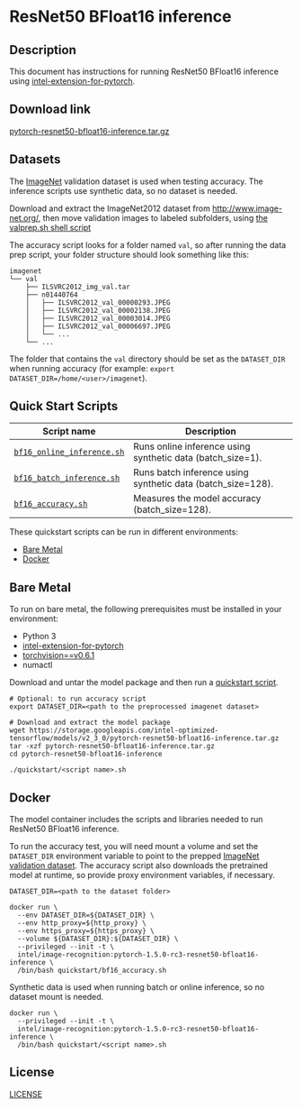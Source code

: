 <!--- 0. Title -->
# ResNet50 BFloat16 inference

<!-- 10. Description -->
## Description

This document has instructions for running ResNet50 BFloat16 inference using
[intel-extension-for-pytorch](https://github.com/intel/intel-extension-for-pytorch).

<!--- 20. Download link -->
## Download link

[pytorch-resnet50-bfloat16-inference.tar.gz](https://storage.googleapis.com/intel-optimized-tensorflow/models/v2_3_0/pytorch-resnet50-bfloat16-inference.tar.gz)

<!--- 30. Datasets -->
## Datasets

The [ImageNet](http://www.image-net.org/) validation dataset is used when
testing accuracy. The inference scripts use synthetic data, so no dataset
is needed.

Download and extract the ImageNet2012 dataset from http://www.image-net.org/,
then move validation images to labeled subfolders, using
[the valprep.sh shell script](https://raw.githubusercontent.com/soumith/imagenetloader.torch/master/valprep.sh)

The accuracy script looks for a folder named `val`, so after running the
data prep script, your folder structure should look something like this:

```
imagenet
└── val
    ├── ILSVRC2012_img_val.tar
    ├── n01440764
    │   ├── ILSVRC2012_val_00000293.JPEG
    │   ├── ILSVRC2012_val_00002138.JPEG
    │   ├── ILSVRC2012_val_00003014.JPEG
    │   ├── ILSVRC2012_val_00006697.JPEG
    │   └── ...
    └── ...
```
The folder that contains the `val` directory should be set as the
`DATASET_DIR` when running accuracy
(for example: `export DATASET_DIR=/home/<user>/imagenet`).

<!--- 40. Quick Start Scripts -->
## Quick Start Scripts

| Script name | Description |
|-------------|-------------|
| [`bf16_online_inference.sh`](bf16_online_inference.sh) | Runs online inference using synthetic data (batch_size=1). |
| [`bf16_batch_inference.sh`](bf16_batch_inference.sh) | Runs batch inference using synthetic data (batch_size=128). |
| [`bf16_accuracy.sh`](bf16_accuracy.sh) | Measures the model accuracy (batch_size=128). |

These quickstart scripts can be run in different environments:
* [Bare Metal](#bare-metal)
* [Docker](#docker)

<!--- 50. Bare Metal -->
## Bare Metal

To run on bare metal, the following prerequisites must be installed in your environment:
* Python 3
* [intel-extension-for-pytorch](https://github.com/intel/intel-extension-for-pytorch)
* [torchvision==v0.6.1](https://github.com/pytorch/vision/tree/v0.6.1)
* numactl

Download and untar the model package and then run a [quickstart script](#quick-start-scripts).

```
# Optional: to run accuracy script
export DATASET_DIR=<path to the preprocessed imagenet dataset>

# Download and extract the model package
wget https://storage.googleapis.com/intel-optimized-tensorflow/models/v2_3_0/pytorch-resnet50-bfloat16-inference.tar.gz
tar -xzf pytorch-resnet50-bfloat16-inference.tar.gz
cd pytorch-resnet50-bfloat16-inference

./quickstart/<script name>.sh
```

<!--- 60. Docker -->
## Docker

The model container includes the scripts and libraries needed to run 
ResNet50 BFloat16 inference.

To run the accuracy test, you will need
mount a volume and set the `DATASET_DIR` environment variable to point
to the prepped [ImageNet validation dataset](#dataset). The accuracy
script also downloads the pretrained model at runtime, so provide proxy
environment variables, if necessary.

```
DATASET_DIR=<path to the dataset folder>

docker run \
  --env DATASET_DIR=${DATASET_DIR} \
  --env http_proxy=${http_proxy} \
  --env https_proxy=${https_proxy} \
  --volume ${DATASET_DIR}:${DATASET_DIR} \
  --privileged --init -t \
  intel/image-recognition:pytorch-1.5.0-rc3-resnet50-bfloat16-inference \
  /bin/bash quickstart/bf16_accuracy.sh
```

Synthetic data is used when running batch or online inference, so no
dataset mount is needed.

```
docker run \
  --privileged --init -t \
  intel/image-recognition:pytorch-1.5.0-rc3-resnet50-bfloat16-inference \
  /bin/bash quickstart/<script name>.sh
```

<!--- 80. License -->
## License

[LICENSE](/LICENSE)

